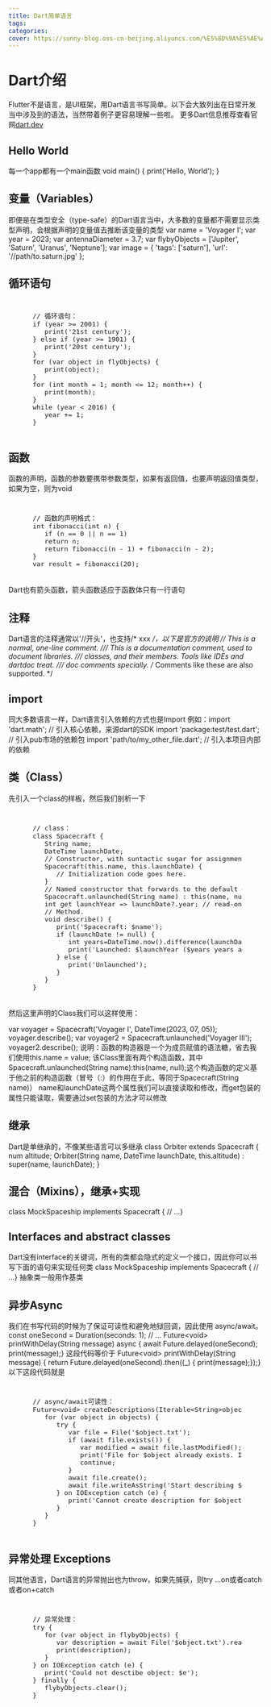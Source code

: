```yaml
---
title: Dart简单语言
tags:
categories:
cover: https://sunny-blog.oss-cn-beijing.aliyuncs.com/%E5%8D%9A%E5%AE%A2%E5%B0%81%E9%9D%A2%E5%9B%BE%E6%96%87%E4%BB%B6/cover5.jpg
---
```


# Dart介绍

Flutter不是语言，是UI框架，用Dart语言书写简单。以下会大致列出在日常开发当中涉及到的语法，当然带着例子更容易理解一些啦。
更多Dart信息推荐查看官网[dart.dev](https://dart.dev/language)

## Hello World
每一个app都有一个main函数
void main() { print('Hello, World'); }

## 变量（Variables）
即便是在类型安全（type-safe）的Dart语言当中，大多数的变量都不需要显示类型声明，会根据声明的变量值去推断该变量的类型
var name = 'Voyager I';
var year = 2023;
var antennaDiameter = 3.7;
var flybyObjects = ['Jupiter', 'Saturn', 'Uranus', 'Neptune'];
var image = { 'tags': ['saturn'], 'url': '//path/to.saturn.jpg' };

## 循环语句
<figure class="highlight bash"><table><tbody style="display:block;overflow:auto;border:none"><tr><td class="code"><pre><span class="line">// 循环语句：</span><br><span class="line">if (year >= 2001) {</span><br><span class="line">   print('21st century');</span><br><span class="line">} else if (year >= 1901) {</span><br><span class="line">   print('20st century');</span><br><span class="line">}</span><br><span class="line">for (var object in flyObjects) {</span><br><span class="line">   print(object);</span><br><span class="line">}</span><br><span class="line">for (int month = 1; month <= 12; month++) {</span><br><span class="line">   print(month);</span><br><span class="line">}</span><br><span class="line">while (year < 2016) {</span><br><span class="line">   year += 1;</span><br><span class="line">}</span><br></pre></td></tr></tbody></table></figure>

## 函数
函数的声明，函数的参数要携带参数类型，如果有返回值，也要声明返回值类型，如果为空，则为void
<figure class="highlight bash"><table><tbody style="display:block;overflow:auto;border:none"><tr><td class="code"><pre><span class="line">// 函数的声明格式：</span><br><span class="line">int fibonacci(int n) {</span><br><span class="line">   if (n == 0 || n == 1)</span><br><span class="line">   return n;</span><br><span class="line">   return fibonacci(n - 1) + fibonacci(n - 2);</span><br><span class="line">}</span><br><span class="line">var result = fibonacci(20);</span><br></pre></td></tr></tbody></table></figure>
Dart也有箭头函数，箭头函数适应于函数体只有一行语句

## 注释
Dart语言的注释通常以'//开头'，也支持/* xxx */，以下是官方的说明
// This is a normal, one-line comment.
/// This is a documentation comment, used to document libraries.
/// classes, and their members. Tools like IDEs and dartdoc treat.
/// doc comments specially.
/* Comments like these are also supported. */

## import
同大多数语言一样，Dart语言引入依赖的方式也是Import
例如：import 'dart.math'; // 引入核心依赖，来源dart的SDK
     import 'package:test/test.dart'; // 引入pub市场的依赖包
     import 'path/to/my_other_file.dart'; // 引入本项目内部的依赖

## 类（Class）
先引入一个class的样板，然后我们剖析一下
<figure class="highlight bash"><table><tbody style="display:block;overflow:auto;border:none"><tr><td class="code"><pre><span class="line">// class：</span><br><span class="line">class Spacecraft {</span><br><span class="line">   String name;</span><br><span class="line">   DateTime launchDate;</span><br><span class="line">   // Constructor, with suntactic sugar for assignment to membeers.</span><br><span class="line">   Spacecraft(this.name, this.launchDate) {</span><br><span class="line">      // Initialization code goes here.</span><br><span class="line">   }</span><br><span class="line">   // Named constructor that forwards to the default one.</span><br><span class="line">   Spacecraft.unlaunched(String name) : this(name, null);</span><br><span class="line">   int get launchYear => launchDate?.year; // read-only non-final property</span><br><span class="line">   // Method.</span><br><span class="line">   void describe() {</span><br><span class="line">      print('Spacecraft: $name');</span><br><span class="line">      if (launchDate != null) {</span><br><span class="line">         int years=DateTime.now().difference(launchDate).inDays ~/365;</span><br><span class="line">         print('Launched: $launchYear ($years years ago)');</span><br><span class="line">      } else {</span><br><span class="line">         print('Unlaunched');</span><br><span class="line">      }</span><br><span class="line">   }</span><br><span class="line">}</span><br></pre></td></tr></tbody></table></figure>
然后这里声明的Class我们可以这样使用：

var voyager = Spacecraft('Voyager I', DateTime(2023, 07, 05));
voyager.describe();
var voyager2 = Spacecraft.unlaunched('Voyager III');
voyager2.describe();
说明：函数的构造器是一个为成员赋值的语法糖，省去我们使用this.name = value;
该Class里面有两个构造函数，其中Spacecraft.unlaunched(String name):this(name, null);这个构造函数的定义基于他之前的构造函数（冒号（:）的作用在于此，等同于Spacecraft(String name)）
name和launchDate这两个属性我们可以直接读取和修改，而get包装的属性只能读取，需要通过set包装的方法才可以修改

## 继承
Dart是单继承的，不像某些语言可以多继承
class Orbiter extends Spacecraft {
    num altitude;
    Orbiter(String name, DateTime launchDate, this.altitude) : super(name, launchDate);
}
 
 ## 混合（Mixins），继承+实现
 class MockSpaceship implements Spacecraft { // ...}

 ## Interfaces and abstract classes
 Dart没有interface的关键词，所有的类都会隐式的定义一个接口，因此你可以书写下面的语句来实现任何类
 class MockSpaceship implements Spacecraft { // ...}
 抽象类一般用作基类

 ## 异步Async
 我们在书写代码的时候为了保证可读性和避免地狱回调，因此使用 async/await。
 const oneSecond = Duration(seconds: 1); // ... Future<<void>void> printWithDelay(String message) async { await Future.delayed(oneSecond); print(message);}
 这段代码等价于
 Future<<void>void> printWithDelay(String message) { return Future.delayed(oneSecond).then((_) { print(message);});}
 以下这段代码就是
<figure class="highlight bash"><table><tbody style="display:block;overflow:auto;border:none"><tr><td class="code"><pre><span class="line">// async/await可读性：</span><br><span class="line">Future<<void>void> createDescriptions(Iterable<<String>String>objects) async {</span><br><span class="line">   for (var object in objects) {</span><br><span class="line">      try {</span><br><span class="line">         var file = File('$object.txt');</span><br><span class="line">         if (await file.exists()) {</span><br><span class="line">            var modified = await file.lastModified();</span><br><span class="line">            print('File for $object already exists. It was modified on $modified.');</span><br><span class="line">            continue;</span><br><span class="line">         }</span><br><span class="line">         await file.create();</span><br><span class="line">         await file.writeAsString('Start describing $object in this file.');</span><br><span class="line">      } on IOException catch (e) {</span><br><span class="line">         print('Cannot create description for $object: $e');</span><br><span class="line">      }</span><br><span class="line">   }</span><br><span class="line">}</span><br></pre></td></tr></tbody></table></figure>

## 异常处理 Exceptions
同其他语言，Dart语言的异常抛出也为throw，如果先捕获，则try ...on或者catch或者on+catch
<figure class="highlight bash"><table><tbody style="display:block;overflow:auto;border:none"><tr><td class="code"><pre><span class="line">// 异常处理：</span><br><span class="line">try {</span><br><span class="line">   for (var object in flybyObjects) {</span><br><span class="line">      var description = await File('$object.txt').readAsString();</span><br><span class="line">      print(description);</span><br><span class="line">   }</span><br><span class="line">} on IOException catch (e) {</span><br><span class="line">   print('Could not desctibe object: $e');</span><br><span class="line">} finally {</span><br><span class="line">   flybyObjects.clear();</span><br><span class="line">}</span><br></pre></td></tr></tbody></table></figure>